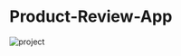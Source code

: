 # Product-Review-App
![project](https://github.com/colites/Product-Review-App/assets/56234676/7d394d58-8699-4f45-8441-8f4e6af8007b)
